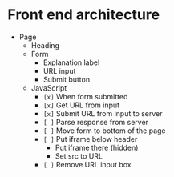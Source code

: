 # Front end architecture


- Page
    - Heading
    - Form
        - Explanation label
        - URL input
        - Submit button
    - JavaScript
        - `[x]` When form submitted
        - `[x]` Get URL from input
        - `[x]` Submit URL from input to server
        - `[ ]` Parse response from server
        - `[ ]` Move form to bottom of the page
        - `[ ]` Put iframe below header
            - Put iframe there (hidden)
            - Set src to URL
        - `[ ]` Remove URL input box